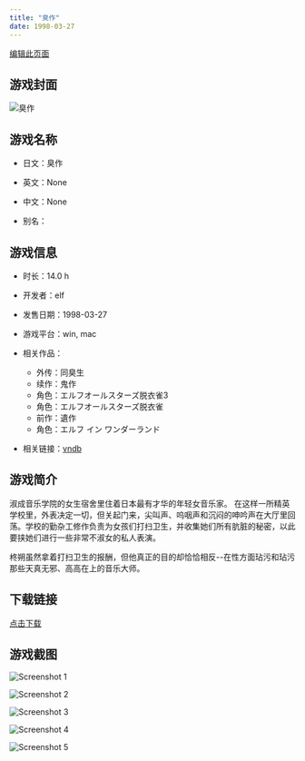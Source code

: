 ```yaml
---
title: "臭作"
date: 1998-03-27
---
```

[编辑此页面](https://github.com/ACG-3/ADV3-source/blob/main/source/_posts/%E8%87%AD%E4%BD%9C.md)

## 游戏封面

![臭作](https%3A//pan.timero.xyz/onedrive/img_lib_001/%E8%87%AD%E4%BD%9C_cover.avif)


## 游戏名称

- 日文：臭作
- 英文：None
- 中文：None

- 别名：


## 游戏信息

- 时长：14.0 h
- 开发者：elf
- 发售日期：1998-03-27
- 游戏平台：win, mac
- 相关作品：
   - 外传：同臭生
   - 续作：鬼作
   - 角色：エルフオールスターズ脱衣雀3
   - 角色：エルフオールスターズ脱衣雀
   - 前作：遺作
   - 角色：エルフ イン ワンダーランド

- 相关链接：[vndb](https://vndb.org/v1130)


## 游戏简介

淑成音乐学院的女生宿舍里住着日本最有才华的年轻女音乐家。
在这样一所精英学校里，外表决定一切，但关起门来，尖叫声、呜咽声和沉闷的呻吟声在大厅里回荡。学校的勤杂工修作负责为女孩们打扫卫生，并收集她们所有肮脏的秘密，以此要挟她们进行一些非常不淑女的私人表演。

柊朔虽然拿着打扫卫生的报酬，但他真正的目的却恰恰相反--在性方面玷污和玷污那些天真无邪、高高在上的音乐大师。




## 下载链接

[点击下载](https://pan.timero.xyz/onedrive/adv_lib_001/%E8%87%AD%E4%BD%9C)


## 游戏截图


![Screenshot 1](https%3A//pan.timero.xyz/onedrive/img_lib_001/%E8%87%AD%E4%BD%9C_Screenshot_1.avif)

![Screenshot 2](https%3A//pan.timero.xyz/onedrive/img_lib_001/%E8%87%AD%E4%BD%9C_Screenshot_2.avif)

![Screenshot 3](https%3A//pan.timero.xyz/onedrive/img_lib_001/%E8%87%AD%E4%BD%9C_Screenshot_3.avif)

![Screenshot 4](https%3A//pan.timero.xyz/onedrive/img_lib_001/%E8%87%AD%E4%BD%9C_Screenshot_4.avif)

![Screenshot 5](https%3A//pan.timero.xyz/onedrive/img_lib_001/%E8%87%AD%E4%BD%9C_Screenshot_5.avif)

